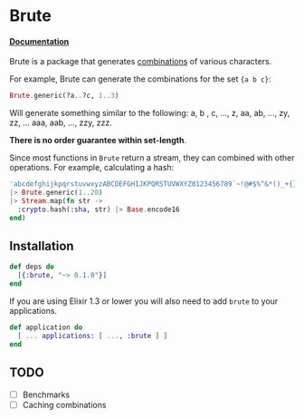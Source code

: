 # Brute

#### [Documentation](https://hexdocs.pm/brute)

Brute is a package that generates
[combinations](https://en.wikipedia.org/wiki/Combination) of various
characters.

For example, Brute can generate the combinations for the set `{a b c}`:

```elixir
Brute.generic(?a..?c, 1..3)
```

Will generate something similar to the following: a, b , c, ..., z, aa, ab,
..., zy, zz, ... aaa, aab, ..., zzy, zzz.

**There is no order guarantee within set-length**.


Since most functions in `Brute` return a stream, they can combined with other
operations. For example, calculating a hash:

```elixir
'abcdefghijkpqrstuvwxyzABCDEFGHIJKPQRSTUVWXYZ0123456789`~!@#$%^&*()_+{}:<>?"\'`'
|> Brute.generic(1..20)
|> Stream.map(fn str ->
  :crypto.hash(:sha, str) |> Base.encode16
end)
```

## Installation

```elixir
def deps do
  [{:brute, "~> 0.1.0"}]
end
```

If you are using Elixir 1.3 or lower you will also need to add `brute` to your applications.

```elixir
def application do
  [ ... applications: [ ..., :brute ] ]
end
```

## TODO

- [ ] Benchmarks
- [ ] Caching combinations
